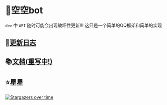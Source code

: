 # 🤖空空bot

`dev` 中 `API` 随时可能会出现破坏性更新!!!
这只是一个简单的QQ框架和简单的实现

## 🎉[更新日志](./CHANGELOG.md)

## 📚[文档(重写中!)](https://blog.huankong.top/note/kkbot)

## ⭐星星

[![Stargazers over time](https://starchart.cc/huankong233/kkbot.svg)](https://starchart.cc/huankong233/kkbot)
